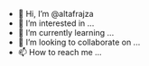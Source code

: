 - 👋 Hi, I’m @altafrajza
- 👀 I’m interested in ...
- 🌱 I’m currently learning ...
- 💞️ I’m looking to collaborate on ...
- 📫 How to reach me ...

<!---
altafrajza/altafrajza is a ✨ special ✨ repository because its `README.md` (this file) appears on your GitHub profile.
You can click the Preview link to take a look at your changes.
--->
